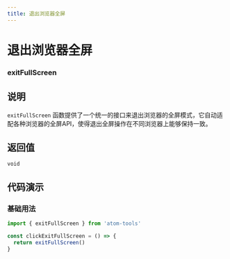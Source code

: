 ```yaml
---
title: 退出浏览器全屏
---
```


# 退出浏览器全屏

### exitFullScreen

## 说明

`exitFullScreen` 函数提供了一个统一的接口来退出浏览器的全屏模式，它自动适配各种浏览器的全屏API，使得退出全屏操作在不同浏览器上能够保持一致。
## 返回值

`void`

## 代码演示

### 基础用法

```ts
import { exitFullScreen } from 'atom-tools'

const clickExitFullScreen = () => {
  return exitFullScreen()
}
```
